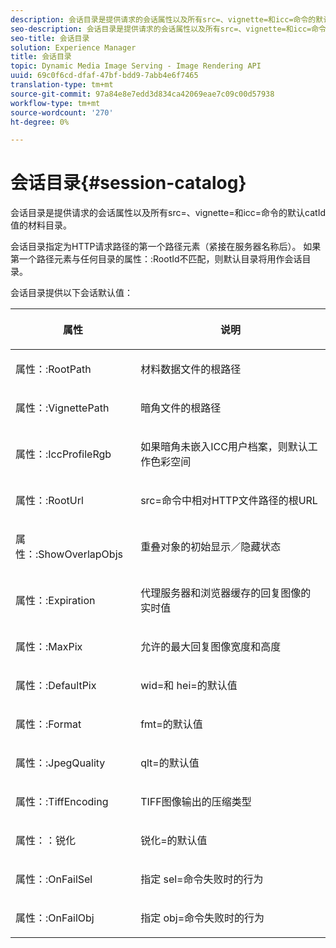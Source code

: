 ```yaml
---
description: 会话目录是提供请求的会话属性以及所有src=、vignette=和icc=命令的默认catId值的材料目录。
seo-description: 会话目录是提供请求的会话属性以及所有src=、vignette=和icc=命令的默认catId值的材料目录。
seo-title: 会话目录
solution: Experience Manager
title: 会话目录
topic: Dynamic Media Image Serving - Image Rendering API
uuid: 69c0f6cd-dfaf-47bf-bdd9-7abb4e6f7465
translation-type: tm+mt
source-git-commit: 97a84e8e7edd3d834ca42069eae7c09c00d57938
workflow-type: tm+mt
source-wordcount: '270'
ht-degree: 0%

---
```



# 会话目录{#session-catalog}

会话目录是提供请求的会话属性以及所有src=、vignette=和icc=命令的默认catId值的材料目录。

会话目录指定为HTTP请求路径的第一个路径元素（紧接在服务器名称后）。 如果第一个路径元素与任何目录的属性：:RootId不匹配，则默认目录将用作会话目录。

会话目录提供以下会话默认值：

<table id="table_DB5E0DD8E9B440A4964A1326433597C8"> 
 <thead> 
  <tr> 
   <th class="entry"> <p>属性 </p> </th> 
   <th class="entry"> <p>说明 </p> </th> 
  </tr> 
 </thead>
 <tbody> 
  <tr> 
   <td> <p> <span class="codeph"> 属性：:RootPath</span> </p> </td> 
   <td> <p> 材料数据文件的根路径 </p> </td> 
  </tr> 
  <tr> 
   <td> <p> <span class="codeph"> 属性：:VignettePath</span> </p> </td> 
   <td> <p> 暗角文件的根路径 </p> </td> 
  </tr> 
  <tr> 
   <td> <p> <span class="codeph"> 属性：:IccProfileRgb</span> </p> </td> 
   <td> <p> 如果暗角未嵌入ICC用户档案，则默认工作色彩空间 </p> </td> 
  </tr> 
  <tr> 
   <td> <p> <span class="codeph"> 属性：:RootUrl</span> </p> </td> 
   <td> <p> <span class="codeph"> src=</span>命令中相对HTTP文件路径的根URL </p> </td> 
  </tr> 
  <tr> 
   <td> <p> <span class="codeph"> 属性：:ShowOverlapObjs</span> </p> </td> 
   <td> <p> 重叠对象的初始显示／隐藏状态 </p> </td> 
  </tr> 
  <tr> 
   <td> <p> <span class="codeph"> 属性：:Expiration</span> </p> </td> 
   <td> <p> 代理服务器和浏览器缓存的回复图像的实时值 </p> </td> 
  </tr> 
  <tr> 
   <td> <p> <span class="codeph"> 属性：:MaxPix</span> </p> </td> 
   <td> <p> 允许的最大回复图像宽度和高度 </p> </td> 
  </tr> 
  <tr> 
   <td> <p> <span class="codeph"> 属性：:DefaultPix</span> </p> </td> 
   <td> <p> <span class="codeph"> wid=</span>和<span class="codeph"> hei=</span>的默认值 </p> </td> 
  </tr> 
  <tr> 
   <td> <p> <span class="codeph"> 属性：:Format</span> </p> </td> 
   <td> <p> <span class="codeph"> fmt=</span>的默认值 </p> </td> 
  </tr> 
  <tr> 
   <td> <p> <span class="codeph"> 属性：:JpegQuality</span> </p> </td> 
   <td> <p> <span class="codeph"> qlt=</span>的默认值 </p> </td> 
  </tr> 
  <tr> 
   <td> <p> <span class="codeph"> 属性：:TiffEncoding</span> </p> </td> 
   <td> <p> TIFF图像输出的压缩类型 </p> </td> 
  </tr> 
  <tr> 
   <td> <p> <span class="codeph"> 属性：：锐化</span> </p> </td> 
   <td> <p> <span class="codeph">锐化=</span>的默认值 </p> </td> 
  </tr> 
  <tr> 
   <td> <p> <span class="codeph"> 属性：:OnFailSel</span> </p> </td> 
   <td> <p> 指定<span class="codeph"> sel=</span>命令失败时的行为 </p> </td> 
  </tr> 
  <tr> 
   <td> <p> <span class="codeph"> 属性：:OnFailObj</span> </p> </td> 
   <td> <p> 指定<span class="codeph"> obj=</span>命令失败时的行为 </p> </td> 
  </tr> 
 </tbody> 
</table>

